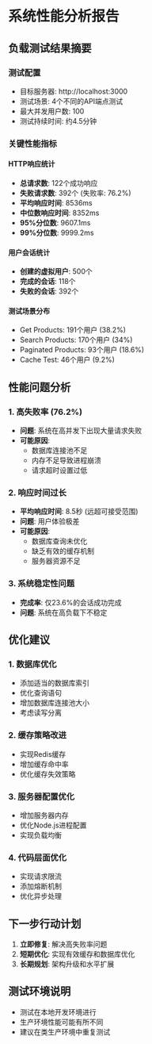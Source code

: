 # 系统性能分析报告

## 负载测试结果摘要

### 测试配置
- 目标服务器: http://localhost:3000
- 测试场景: 4个不同的API端点测试
- 最大并发用户数: 100
- 测试持续时间: 约4.5分钟

### 关键性能指标

#### HTTP响应统计
- **总请求数**: 122个成功响应
- **失败请求数**: 392个 (失败率: 76.2%)
- **平均响应时间**: 8536ms
- **中位数响应时间**: 8352ms
- **95%分位数**: 9607.1ms
- **99%分位数**: 9999.2ms

#### 用户会话统计
- **创建的虚拟用户**: 500个
- **完成的会话**: 118个
- **失败的会话**: 392个

#### 测试场景分布
- Get Products: 191个用户 (38.2%)
- Search Products: 170个用户 (34%)
- Paginated Products: 93个用户 (18.6%)
- Cache Test: 46个用户 (9.2%)

## 性能问题分析

### 1. 高失败率 (76.2%)
- **问题**: 系统在高并发下出现大量请求失败
- **可能原因**: 
  - 数据库连接池不足
  - 内存不足导致进程崩溃
  - 请求超时设置过低

### 2. 响应时间过长
- **平均响应时间**: 8.5秒 (远超可接受范围)
- **问题**: 用户体验极差
- **可能原因**:
  - 数据库查询未优化
  - 缺乏有效的缓存机制
  - 服务器资源不足

### 3. 系统稳定性问题
- **完成率**: 仅23.6%的会话成功完成
- **问题**: 系统在高负载下不稳定

## 优化建议

### 1. 数据库优化
- 添加适当的数据库索引
- 优化查询语句
- 增加数据库连接池大小
- 考虑读写分离

### 2. 缓存策略改进
- 实现Redis缓存
- 增加缓存命中率
- 优化缓存失效策略

### 3. 服务器配置优化
- 增加服务器内存
- 优化Node.js进程配置
- 实现负载均衡

### 4. 代码层面优化
- 实现请求限流
- 添加熔断机制
- 优化异步处理

## 下一步行动计划

1. **立即修复**: 解决高失败率问题
2. **短期优化**: 实现有效缓存和数据库优化
3. **长期规划**: 架构升级和水平扩展

## 测试环境说明
- 测试在本地开发环境进行
- 生产环境性能可能有所不同
- 建议在类生产环境中重复测试